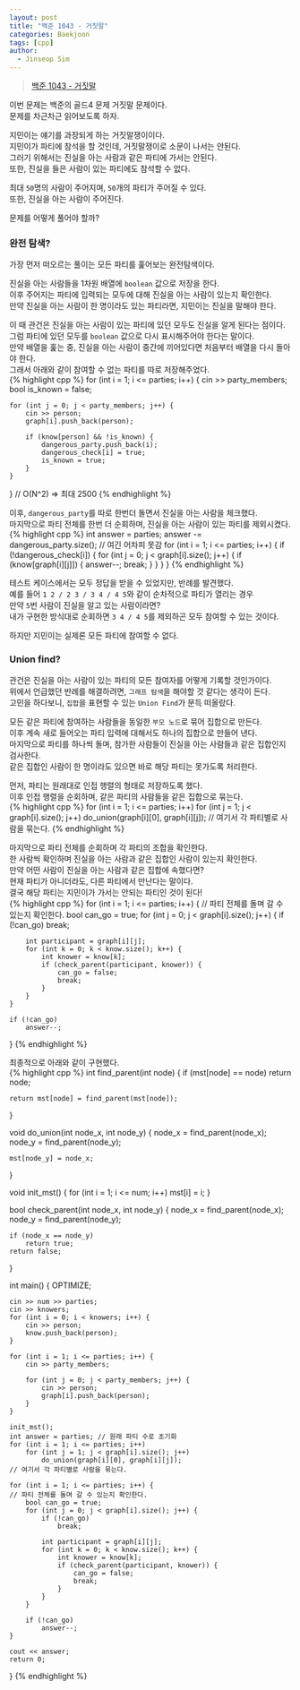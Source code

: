 ```yaml
---
layout: post
title: "백준 1043 - 거짓말"
categories: Baekjoon
tags: [cpp]
author:
  - Jinseop Sim
---
```

> [백준 1043 - 거짓말](https://www.acmicpc.net/problem/1043)  

이번 문제는 백준의 골드4 문제 거짓말 문제이다.  
문제를 차근차근 읽어보도록 하자.  

지민이는 얘기를 과장되게 하는 거짓말쟁이이다.  
지민이가 파티에 참석을 할 것인데, 거짓말쟁이로 소문이 나서는 안된다.  
그러기 위해서는 진실을 아는 사람과 같은 파티에 가서는 안된다.  
또한, 진실을 들은 사람이 있는 파티에도 참석할 수 없다.  

최대 ```50```명의 사람이 주어지며, ```50```개의 파티가 주어질 수 있다.  
또한, 진실을 아는 사람이 주어진다.  

문제를 어떻게 풀어야 할까?  

### 완전 탐색?
가장 먼저 떠오르는 풀이는 모든 파티를 훑어보는 완전탐색이다.  

진실을 아는 사람들을 1차원 배열에 ```boolean``` 값으로 저장을 한다.  
이후 주어지는 파티에 입력되는 모두에 대해 진실을 아는 사람이 있는지 확인한다.  
만약 진실을 아는 사람이 한 명이라도 있는 파티라면, 지민이는 진실을 말해야 한다.  

이 때 관건은 진실을 아는 사람이 있는 파티에 있던 모두도 진실을 알게 된다는 점이다.  
그럼 파티에 있던 모두를 ```boolean``` 값으로 다시 표시해주어야 한다는 말이다.  
만약 배열을 훑는 중, 진실을 아는 사람이 중간에 끼어있다면 처음부터 배열을 다시 돌아야 한다.  
그래서 아래와 같이 참여할 수 없는 파티를 따로 저장해주었다.  
{% highlight cpp %}
for (int i = 1; i <= parties; i++) {
	cin >> party_members;
	bool is_known = false;

	for (int j = 0; j < party_members; j++) {
		cin >> person;
		graph[i].push_back(person);

		if (know[person] && !is_known) {
			dangerous_party.push_back(i);
			dangerous_check[i] = true;
			is_known = true;
		}
	}
} // O(N^2) => 최대 2500
{% endhighlight %}  

이후, ```dangerous_party```를 따로 한번더 돌면서 진실을 아는 사람을 체크했다.  
마지막으로 파티 전체를 한번 더 순회하며, 진실을 아는 사람이 있는 파티를 제외시켰다.  
{% highlight cpp %}
int answer = parties;
answer -= dangerous_party.size(); // 여긴 어차피 못감
for (int i = 1; i <= parties; i++) {
	if (!dangerous_check[i]) {
		for (int j = 0; j < graph[i].size(); j++) {
			if (know[graph[i][j]]) {
				answer--;
				break;
			}
		}
	}
}
{% endhighlight %}  

테스트 케이스에서는 모두 정답을 받을 수 있었지만, 반례를 발견했다.   
예를 들어 ```1 2 / 2 3 / 3 4 / 4 5```와 같이 순차적으로 파티가 열리는 경우  
만약 ```5```번 사람이 진실을 알고 있는 사람이라면?  
내가 구현한 방식대로 순회하면 ```3 4 / 4 5```를 제외하곤 모두 참여할 수 있는 것이다.  

하지만 지민이는 실제론 모든 파티에 참여할 수 없다.  

### Union find?
관건은 진실을 아는 사람이 있는 파티의 모든 참여자를 어떻게 기록할 것인가이다.  
위에서 언급했던 반례를 해결하려면, ```그래프 탐색```을 해야할 것 같다는 생각이 든다.  
고민을 하다보니, ```집합```을 표현할 수 있는 ```Union Find```가 문득 떠올랐다.  

모든 같은 파티에 참여하는 사람들을 동일한 ```부모 노드```로 묶어 집합으로 만든다.  
이후 계속 새로 들어오는 파티 입력에 대해서도 하나의 집합으로 만들어 낸다.  
마지막으로 파티를 하나씩 돌며, 참가한 사람들이 진실을 아는 사람들과 같은 집합인지 검사한다.  
같은 집합인 사람이 한 명이라도 있으면 바로 해당 파티는 못가도록 처리한다.  

먼저, 파티는 원래대로 인접 행렬의 형태로 저장하도록 했다.  
이후 인접 행렬을 순회하며, 같은 파티의 사람들을 같은 집합으로 묶는다.  
{% highlight cpp %}
for (int i = 1; i <= parties; i++)
	for (int j = 1; j < graph[i].size(); j++)
		do_union(graph[i][0], graph[i][j]);
// 여기서 각 파티별로 사람을 묶는다.
{% endhighlight %}  

마지막으로 파티 전체를 순회하며 각 파티의 조합을 확인한다.  
한 사람씩 확인하며 진실을 아는 사람과 같은 집합인 사람이 있는지 확인한다.  
만약 어떤 사람이 진실을 아는 사람과 같은 집합에 속했다면?  
현재 파티가 아니더라도, 다른 파티에서 만난다는 말이다.  
결국 해당 파티는 지민이가 가서는 안되는 파티인 것이 된다!  
{% highlight cpp %}
for (int i = 1; i <= parties; i++) {
// 파티 전체를 돌며 갈 수 있는지 확인한다.
	bool can_go = true;
	for (int j = 0; j < graph[i].size(); j++) {
		if (!can_go)
			break;

		int participant = graph[i][j];
		for (int k = 0; k < know.size(); k++) {
			int knower = know[k];
			if (check_parent(participant, knower)) {
				can_go = false;
				break;
			}
		}
	}

	if (!can_go)
		answer--;
}
{% endhighlight %}    

최종적으로 아래와 같이 구현했다.  
{% highlight cpp %}
int find_parent(int node) {
	if (mst[node] == node)
		return node;

	return mst[node] = find_parent(mst[node]);
}

void do_union(int node_x, int node_y) {
	node_x = find_parent(node_x);
	node_y = find_parent(node_y);

	mst[node_y] = node_x;
}

void init_mst() {
	for (int i = 1; i <= num; i++)
		mst[i] = i;
}

bool check_parent(int node_x, int node_y) {
	node_x = find_parent(node_x);
	node_y = find_parent(node_y);

	if (node_x == node_y)
		return true;
	return false;
}

int main() {
	OPTIMIZE;

	cin >> num >> parties;
	cin >> knowers;
	for (int i = 0; i < knowers; i++) {
		cin >> person;
		know.push_back(person);
	}

	for (int i = 1; i <= parties; i++) {
		cin >> party_members;

		for (int j = 0; j < party_members; j++) {
			cin >> person;
			graph[i].push_back(person);
		}
	}
	
	init_mst();
	int answer = parties; // 원래 파티 수로 초기화
	for (int i = 1; i <= parties; i++)
		for (int j = 1; j < graph[i].size(); j++)
			do_union(graph[i][0], graph[i][j]);
	// 여기서 각 파티별로 사람을 묶는다.

	for (int i = 1; i <= parties; i++) {
	// 파티 전체를 돌며 갈 수 있는지 확인한다.
		bool can_go = true;
		for (int j = 0; j < graph[i].size(); j++) {
			if (!can_go)
				break;

			int participant = graph[i][j];
			for (int k = 0; k < know.size(); k++) {
				int knower = know[k];
				if (check_parent(participant, knower)) {
					can_go = false;
					break;
				}
			}
		}

		if (!can_go)
			answer--;
	}

	cout << answer; 
	return 0;
}
{% endhighlight %}  
